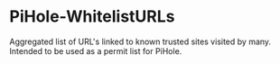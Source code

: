 # PiHole-WhitelistURLs
Aggregated list of URL's linked to known trusted sites visited by many. Intended to be used as a permit list for PiHole.
